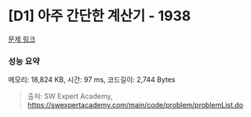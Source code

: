 # [D1] 아주 간단한 계산기 - 1938 

[문제 링크](https://swexpertacademy.com/main/code/problem/problemDetail.do?contestProbId=AV5PjsYKAMIDFAUq) 

### 성능 요약

메모리: 18,824 KB, 시간: 97 ms, 코드길이: 2,744 Bytes



> 출처: SW Expert Academy, https://swexpertacademy.com/main/code/problem/problemList.do